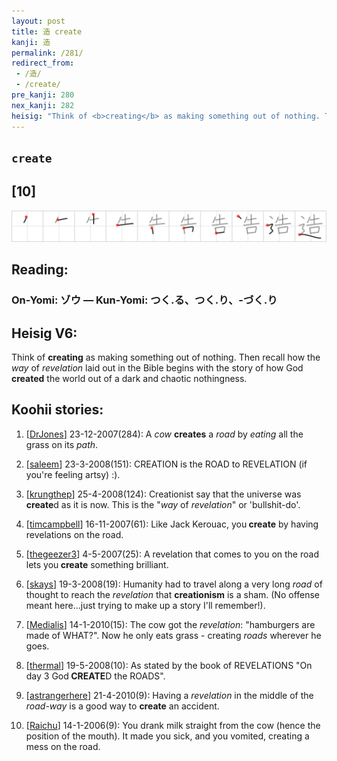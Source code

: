 ```yaml
---
layout: post
title: 造 create
kanji: 造
permalink: /281/
redirect_from:
 - /造/
 - /create/
pre_kanji: 280
nex_kanji: 282
heisig: "Think of <b>creating</b> as making something out of nothing. Then recall how the <i>way</i> of <i>revelation</i> laid out in the Bible begins with the story of how God <b>created</b> the world out of a dark and chaotic nothingness."
---
```


## `create`

## [10]

<div class="stroke"><img src="../images/E980A0.png" /></div>

## Reading:

### On-Yomi: ゾウ &mdash; Kun-Yomi: つく.る、つく.り、-づく.り

## Heisig V6:

Think of <b>creating</b> as making something out of nothing. Then recall how the <i>way</i> of <i>revelation</i> laid out in the Bible begins with the story of how God <b>created</b> the world out of a dark and chaotic nothingness.

## Koohii stories:

1) [<a href="http://kanji.koohii.com/profile/DrJones">DrJones</a>] 23-12-2007(284): A <em>cow</em> <strong>creates</strong> a <em>road</em> by <em>eating</em> all the grass on its <em>path</em>.

2) [<a href="http://kanji.koohii.com/profile/saleem">saleem</a>] 23-3-2008(151): CREATION is the ROAD to REVELATION (if you&#039;re feeling artsy) :).

3) [<a href="http://kanji.koohii.com/profile/krungthep">krungthep</a>] 25-4-2008(124): Creationist say that the universe was<strong> create</strong>d as it is now. This is the &quot;<em>way</em> of <em>revelation</em>&quot; or &#039;bullshit-do&#039;.

4) [<a href="http://kanji.koohii.com/profile/timcampbell">timcampbell</a>] 16-11-2007(61): Like Jack Kerouac, you<strong> create</strong> by having revelations on the road.

5) [<a href="http://kanji.koohii.com/profile/thegeezer3">thegeezer3</a>] 4-5-2007(25): A revelation that comes to you on the road lets you<strong> create</strong> something brilliant.

6) [<a href="http://kanji.koohii.com/profile/skays">skays</a>] 19-3-2008(19): Humanity had to travel along a very long <em>road</em> of thought to reach the <em>revelation</em> that <strong>creationism</strong> is a sham. (No offense meant here...just trying to make up a story I&#039;ll remember!).

7) [<a href="http://kanji.koohii.com/profile/Medialis">Medialis</a>] 14-1-2010(15): The cow got the <em>revelation</em>: &quot;hamburgers are made of WHAT?&quot;. Now he only eats grass - creating <em>roads</em> wherever he goes.

8) [<a href="http://kanji.koohii.com/profile/thermal">thermal</a>] 19-5-2008(10): As stated by the book of REVELATIONS &quot;On day 3 God<strong> CREATE</strong>D the ROADS&quot;.

9) [<a href="http://kanji.koohii.com/profile/astrangerhere">astrangerhere</a>] 21-4-2010(9): Having a <em>revelation</em> in the middle of the <em>road-way</em> is a good way to <strong>create</strong> an accident.

10) [<a href="http://kanji.koohii.com/profile/Raichu">Raichu</a>] 14-1-2006(9): You drank milk straight from the cow (hence the position of the mouth). It made you sick, and you vomited, creating a mess on the road.
